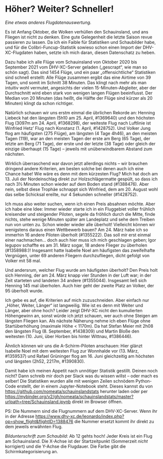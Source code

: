 # Höher? Weiter? Schneller!

_Eine etwas anderes Flugdatenauswertung._


Es ist Anfang Oktober, die Wolken verhüllen den Schauinsland, und ans Fliegen ist nicht zu denken. Eine gute Gelegenheit die letzte Saison revue passieren zu lassen. Da ich ein Faible für Statistiken und Schaubilder habe, und für die Colibri-Funcup-Statistik sowieso schon einen Import der DHV-XC-Flugdaten haben, setzte ich mich daran, diesen Datenschatz zu heben.

Dazu habe ich alle Flüge vom Schauinsland von Oktober 2020 bis September 2021 vom DHV-XC-Server geladen („gescrapt“, wie man so schön sagt). Das sind 1454 Flüge, und ein paar „offensichtliche“ Statistiken sind schnell erstellt: Alle Flüge zusammen ergibt das eine Airtime von 39 Tagen, und somit im Schnitt 38 Minuten. Das klingt nach mehr als man intuitiv wohl vermutet, angesichts der vielen 15-Minuten-Abgleiter, aber der Durchschnitt wird eben stark von wenigen langen Flügen beeinflusst. Der Median von 20 Minuten (das heißt, die Hälfte der Flüge sind kürzer als 20 Minuten) klingt da schon richtiger.

Natürlich schauen wir uns erstm einmal die übrlichen Rekorde an: Henning Liebeck hat den längsten (5h10 am 25. April, \#1369640) und den höchsten Flug (3097m am 24. April, \#1368298), der weiteste Flug nach Luftlinie ist Winfried Hetz’ Flug nach Konstanz (1. April, \#1428752). Und Volker Jung flog am häufigsten (275 Flüge), am längsten (4 Tage 4h46), an den meisten Tagen (119), war an den meisten Tagen der erste am Berg (65 Tage), der letzte am Berg (71 Tage), der erste und der letzte (38 Tage) oder gleich der einzige überhaupt (15 Tage) – jeweils mit unüberwindbarem Abstand zum nächsten.

Wirklich überraschend war davon jetzt allerdings nichts – wir brauchen dringend andere Kriterien, am besten solche bei denen auch ich eine Chance habe! Wie wäre es denn mit dem kürzesten Flug? Mich hat doch am 13. Juli der Nordeinschlag direkt zur Holzschlägermatte gespült, so dass ich nach 3½ Minuten schon wieder auf dem Boden stand (\#1388476). Aber nein, selbst diese Trophäe schnappt sich Winfried, dem am 20. August wohl das selbe Schicksal ereilte, nur 4 Sekunden schneller (\#1428752).

Ich muss also weiter suchen, wenn ich einen Preis absahnen möchte. Aber ich habe eine Idee: Immer wieder starte ich in ein Fluggebiet voller frühlich kreisender und steigender Piloten, segele da fröhlich durch die Mitte, finde nichts, stehe wenige Minuten später am Landeplatz und sehe dem Treiben nun von unten zu. Schon wieder wieder alle überholt! Vielleicht können wir wenigstens daraus einen Wettbewerb bauen? Am 24. März habe ich so immerhin 16 andere Piloten überholt (\#1355222). Das soll mir erst einmal einer nachmachen… doch auch hier muss ich mich geschlagen geben; Igor Iegupov schaffte es am 31. März sogar, 18 andere Flieger zu überholen (\#1358988:)! Insgesamt hatte Isabelle Noel am häufigsten das zweifelhafte Vergnügen, unter 69 anderen Fliegern durchzufliegen, dicht gefolgt von Volker mit 58 mal.

Und andersrum, welcher Flug wurde am häufigsten überholt? Den Preis holt sich Henning, der am 24. März knapp vier Stunden in der Luft war; in der Zeit starteten und landeten 34 andere (\#1355044). Insgesamt ließ sich Henning 145 mal überholen. Auch hier geht der zweite Platz an Volker, der 95 überholt wurde.

Ich gebe es auf, die Kriterien auf mich zuzuschneiden. Aber einfach nur „Höher, Weiter, Länger“ ist langweilig. Wie ist es denn mit Weiter und Länger, aber ohne hoch? Leider zeigt DHV-XC nicht den kumulierten Höhengewinn an, sonst würde ich jetzt schauen, wer auch ohne Steigen am längsten Fliegen kan. Als nächste Näherung nehme ich eben Flüge ohne Startüberhöhung (maximale Höhe < 1170m). Da hat Stefan Meier mit 2h08 den längsten Flug (8. September, \#1438309) und Martin Bloße den weitesten (10. Juni, über Horben bis hinter Wittnau, \#1386446).

Ähnlich können wir uns die A-Schirm-Piloten anschauen: Hier glänzt Isabelle Noel mit dem weitesten Flug zur Wonnhalde vor (13. März, \#1359537) und Rafael Grüninger flog am 16. Juni gleichzeitig am höchsten und längsten (2h52, 2217m, \#1390830).

Damit habe ich meinen Appetit nach unnötiger Statistik gestillt. Deinen noch nicht? Dann schreib mir doch per Slack was du wissen willst – oder mach es selber! Die Statistiken wurden alle mit wenigen Zeilen schnödem Python-Code erstellt, der in einem Jupyter-Notebook steht. Dieses kannst du von <https://github.com/nomeata/schauinslandstats> herunter laden oder per <https://mybinder.org/v2/gh/nomeata/schauinslandstats/master?urlpath=tree/Schauinsland.ipynb> direkt im Browser öffnen.

PS: Die Nummern sind die Flugnummern auf dem DHV-XC-Server. Wenn ihr in der Adresse <https://www.dhv-xc.de/leonardo/index.php?op=show_flight&flightID=1388476> die Nummer ersetzt kommt ihr direkt zu dem jeweils erwähnten Flug.

_Bildunterschrift zum Schaubild_: Ab 12 gehts hoch! Jeder Kreis ist ein Flug am Schauinsland. Die X-Achse ist der Startzeitpunkt (Sommerzeit _nicht_ korrigiert) und die Y-Achse die Flugdauer. Die Farbe gibt die Schirmkategorisierung an.
